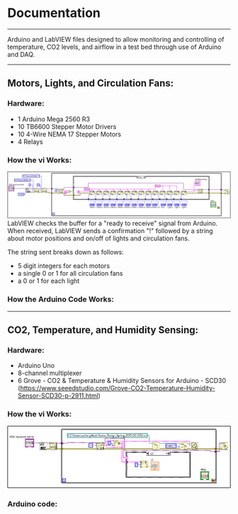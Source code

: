# Documentation

***

Arduino and LabVIEW files designed to allow monitoring and controlling of temperature, CO2 levels, and airflow in a test bed through use of Arduino and DAQ.

***

## Motors, Lights, and Circulation Fans:

### Hardware:

- 1 Arduino Mega 2560 R3
- 10 TB6600 Stepper Motor Drivers
- 10 4-Wire NEMA 17 Stepper Motors
- 4 Relays

### How the vi Works:

![](.\Images\SimultaneousControl.png)
LabVIEW checks the buffer for a "ready to receive" signal from Arduino.  When received, LabVIEW sends a confirmation "!" followed by a string about motor positions and on/off of lights and circulation fans.

The string sent breaks down as follows:
- 5 digit integers for each motors
- a single 0 or 1 for all circulation fans
- a 0 or 1 for each light

### How the Arduino Code Works:



***

## CO2, Temperature, and Humidity Sensing:

### Hardware:

- Arduino Uno
- 8-channel multiplexer
- 6 Grove - CO2 & Temperature & Humidity Sensors for Arduino - SCD30 (https://www.seeedstudio.com/Grove-CO2-Temperature-Humidity-Sensor-SCD30-p-2911.html)

### How the vi Works:
![](.\Images\co2Readings.png)

### Arduino code:
